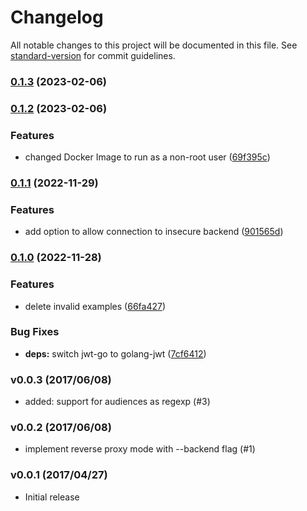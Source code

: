 # Changelog

All notable changes to this project will be documented in this file. See [standard-version](https://github.com/conventional-changelog/standard-version) for commit guidelines.

### [0.1.3](https://github.com/argentumcode/gcp-iap-auth/compare/v0.1.2...v0.1.3) (2023-02-06)

### [0.1.2](https://github.com/argentumcode/gcp-iap-auth/compare/v0.1.1...v0.1.2) (2023-02-06)


### Features

* changed Docker Image to run as a non-root user ([69f395c](https://github.com/argentumcode/gcp-iap-auth/commit/69f395c22c826a9fa6b3ae92e0d1c303d08d51d7))

### [0.1.1](https://github.com/argentumcode/gcp-iap-auth/compare/v0.1.0...v0.1.1) (2022-11-29)


### Features

* add option to allow connection to insecure backend ([901565d](https://github.com/argentumcode/gcp-iap-auth/commit/901565d893495904f907a9edd3616a46e570f219))

### [0.1.0](https://github.com/argentumcode/gcp-iap-auth/compare/v0.0.3...v0.1.0) (2022-11-28)


### Features

* delete invalid examples ([66fa427](https://github.com/argentumcode/gcp-iap-auth/commit/66fa4276267a154b84edf4920fafdc58251b6833))


### Bug Fixes

* **deps:** switch jwt-go to golang-jwt ([7cf6412](https://github.com/argentumcode/gcp-iap-auth/commit/7cf64128e225ede89ad83675bc1a5654f0c4ca1d))

### v0.0.3 (2017/06/08)

- added: support for audiences as regexp (#3)

### v0.0.2 (2017/06/08)

- implement reverse proxy mode with --backend flag (#1)

### v0.0.1 (2017/04/27)

- Initial release
